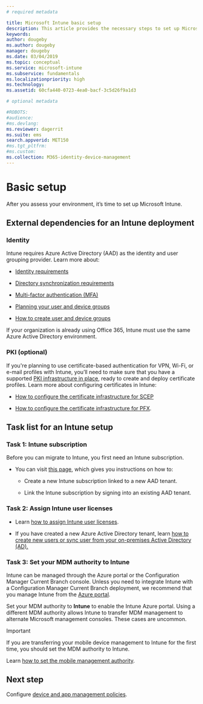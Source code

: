 ```yaml
---
# required metadata

title: Microsoft Intune basic setup
description: This article provides the necessary steps to set up Microsoft Intune.
keywords:
author: dougeby
ms.author: dougeby
manager: dougeby
ms.date: 03/04/2019
ms.topic: conceptual
ms.service: microsoft-intune
ms.subservice: fundamentals
ms.localizationpriority: high
ms.technology:
ms.assetid: 60cfa440-0723-4ea0-bacf-3c5d26f9a1d3

# optional metadata

#ROBOTS:
#audience:
#ms.devlang:
ms.reviewer: dagerrit
ms.suite: ems
search.appverid: MET150
#ms.tgt_pltfrm:
#ms.custom:
ms.collection: M365-identity-device-management
---
```


# Basic setup

After you assess your environment, it’s time to set up Microsoft Intune.

## External dependencies for an Intune deployment

### Identity

Intune requires Azure Active Directory (AAD) as the identity and user grouping provider. Learn more about:

- [Identity requirements](https://docs.microsoft.com/azure/active-directory/active-directory-hybrid-identity-design-considerations-overview#design-considerations-overview)

- [Directory synchronization requirements](https://docs.microsoft.com/azure/active-directory/active-directory-hybrid-identity-design-considerations-directory-sync-requirements)

- [Multi-factor authentication (MFA)](https://docs.microsoft.com/azure/active-directory/authentication/concept-mfa-howitworks)

- [Planning your user and device groups](users-add.md)

- [How to create user and device groups](groups-get-started.md)

If your organization is already using Office 365, Intune must use the same Azure Active Directory environment.

### PKI (optional)

If you're planning to use certificate-based authentication for VPN, Wi-Fi, or e-mail profiles with Intune, you’ll need to make sure that you have a supported [PKI infrastructure in place](../protect/certificates-configure.md), ready to create and deploy certificate profiles. Learn more about configuring certificates in Intune:

- [How to configure the certificate infrastructure for SCEP](/intune/certificates-scep-configure)

- [How to configure the certificate infrastructure for PFX](/intune/certficates-pfx-configure).


## Task list for an Intune setup

### Task 1: Intune subscription

Before you can migrate to Intune, you first need an Intune subscription.

- You can visit [this page](https://admin.microsoft.com/Signup/Signup.aspx?OfferId=40BE278A-DFD1-470a-9EF7-9F2596EA7FF9&dl=INTUNE_A&ali=1#0), which gives you instructions on how to:

  - Create a new Intune subscription linked to a new AAD tenant.

  - Link the Intune subscription by signing into an existing AAD tenant.

### Task 2: Assign Intune user licenses

- Learn [how to assign Intune user licenses](licenses-assign.md).

- If you have created a new Azure Active Directory tenant, learn [how to create new users or sync user from your on-premises Active Directory (AD).](https://docs.microsoft.com/azure/active-directory/connect/active-directory-aadconnect)

### Task 3: Set your MDM authority to Intune

Intune can be managed through the Azure portal or the Configuration Manager Current Branch console. Unless you need to integrate Intune with a Configuration Manager Current Branch deployment, we recommend that you manage Intune from the [Azure portal](https://portal.azure.com).

Set your MDM authority to **Intune** to enable the Intune Azure portal. Using a different MDM authority allows Intune to transfer MDM management to alternate Microsoft management consoles. These cases are uncommon.

> [!IMPORTANT]
> If you are transferring your mobile device management to Intune for the first time, you should set the MDM authority to Intune.

Learn [how to set the mobile management authority](mdm-authority-set.md).

## Next step

Configure [device and app management policies](../migration-guide-configure-policies.md).

